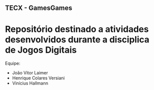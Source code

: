 ## TECX - GamesGames
# Repositório destinado a atividades desenvolvidos durante a disciplica de Jogos Digitais
Equipe:
* João Vitor Laimer
* Henrique Colares Versiani
* Vinícius Hallmann 
